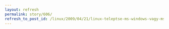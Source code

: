 ```yaml
---
layout: refresh
permalink: story/606/
refresh_to_post_id: /linux/2009/04/21/linux-teleptse-ms-windows-vagy-msik-linux-all
---
```

